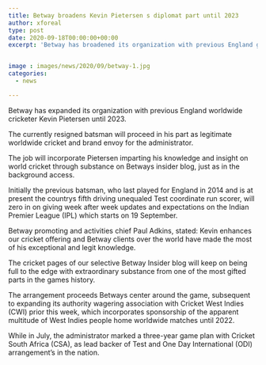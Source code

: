 ```yaml
---
title: Betway broadens Kevin Pietersen s diplomat part until 2023
author: xforeal 
type: post
date: 2020-09-18T00:00:00+00:00
excerpt: 'Betway has broadened its organization with previous England global cricketer Kevin Pietersen until 2023 '


image : images/news/2020/09/betway-1.jpg
categories:
  - news

---
```

Betway has expanded its organization with previous England worldwide cricketer Kevin Pietersen until 2023. 

The currently resigned batsman will proceed in his part as legitimate worldwide cricket and brand envoy for the administrator. 

The job will incorporate Pietersen imparting his knowledge and insight on world cricket through substance on Betways insider blog, just as in the background access. 

Initially the previous batsman, who last played for England in 2014 and is at present the countrys fifth driving unequaled Test coordinate run scorer, will zero in on giving week after week updates and expectations on the Indian Premier League (IPL) which starts on 19 September. 

Betway promoting and activities chief Paul Adkins, stated: Kevin enhances our cricket offering and Betway clients over the world have made the most of his exceptional and legit knowledge. 

The cricket pages of our selective Betway Insider blog will keep on being full to the edge with extraordinary substance from one of the most gifted parts in the games history. 

The arrangement proceeds Betways center around the game, subsequent to expanding its authority wagering association with Cricket West Indies (CWI) prior this week, which incorporates sponsorship of the apparent multitude of West Indies people home worldwide matches until 2022. 

While in July, the administrator marked a three-year game plan with Cricket South Africa (CSA), as lead backer of Test and One Day International (ODI) arrangement&#8217;s in the nation.